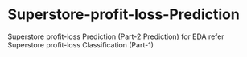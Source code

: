 # Superstore-profit-loss-Prediction
Superstore profit-loss Prediction (Part-2:Prediction)
for EDA refer Superstore profit-loss Classification (Part-1)
